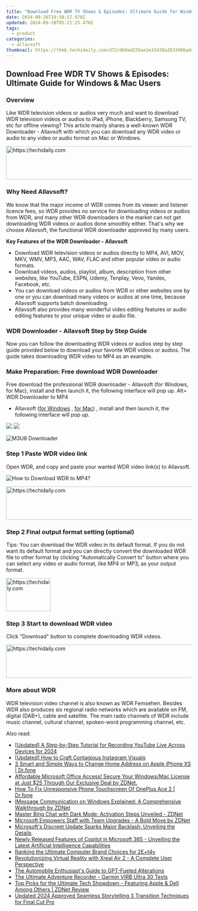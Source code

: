 ```yaml
---
title: "Download Free WDR TV Shows & Episodes: Ultimate Guide for Windows & Mac Users"
date: 2024-09-26T19:58:57.970Z
updated: 2024-09-28T05:21:25.470Z
tags:
  - product
categories:
  - allavsoft
thumbnail: https://thmb.techidaily.com/d72c9b0ad235ae2e33438a2833486adc17771826c6a96da1aa4105529dabc652.jpg
---
```


## Download Free WDR TV Shows & Episodes: Ultimate Guide for Windows & Mac Users

### Overview

Like WDR television videos or audios very much and want to download WDR television videos or audios to iPad, iPhone, Blackberry, Samsung TV, etc for offline viewing? This article mainly shares a well-known WDR Downloader - Allavsoft with which you can download any WDR video or audio to any video or audio format on Mac or Windows.

<!-- affiliate ads begin -->
<a href="https://ephamedtechinc.pxf.io/c/5597632/2137206/26400" target="_top" id="2137206">
  <img src="//a.impactradius-go.com/display-ad/26400-2137206" border="0" alt="https://techidaily.com" width="728" height="90"/>
</a>
<img height="0" width="0" src="https://ephamedtechinc.pxf.io/i/5597632/2137206/26400" style="position:absolute;visibility:hidden;" border="0" />
<!-- affiliate ads end -->

### Why Need Allavsoft?

We know that the major income of WDR comes from its viewer and listener licence fees, so WDR provides no service for downloading videos or audios from WDR, and many other WDR downloaders in the market can not get downloading WDR videos or audios done smoothly either. That's why we choose Allavsoft, the functional WDR downloader approved by many users.

**Key Features of the WDR Downloader - Allavsoft**

* Download WDR television videos or audios directly to MP4, AVI, MOV, MKV, WMV, MP3, AAC, WAV, FLAC and other popular video or audio formats.
* Download videos, audios, playlist, album, description from other websites, like YouTube, ESPN, Udemy, Tenplay, Vevo, Yandex, Facebook, etc.
* You can download videos or audios from WDR or other websites one by one or you can download many videos or audios at one time, because Allavsoft supports batch downloading.
* Allavsoft also provides many wonderful video editing features or audio editing features to your unique video or audio file.

### WDR Downloader - Allavsoft Step by Step Guide

Now you can follow the downloading WDR videos or audios step by step guide provided below to download your favorite WDR videos or audios. The guide takes downloading WDR video to MP4 as an example.

### Make Preparation: Free download WDR Downloader

Free download the professional WDR downloader - Allavsoft (for Windows, for Mac), install and then launch it, the following interface will pop up. Alt= WDR Downloader to MP4

* Allavsoft ([for Windows](https://tools.techidaily.com/allavsoft/products/) , [for Mac](https://tools.techidaily.com/allavsoft/products/)) , install and then launch it, the following interface will pop up.

[![](https://www.allavsoft.com/how-to/../images/how-to/free-download-win.jpg)](https://tools.techidaily.com/allavsoft/products/) [![](https://www.allavsoft.com/how-to/../images/how-to/free-download-mac.jpg)](https://tools.techidaily.com/allavsoft/products/)

![M3U8 Downloader](https://www.allavsoft.com/how-to/../images/allavsoft/screen-shot-600.jpg)

### Step 1 Paste WDR video link

Open WDR, and copy and paste your wanted WDR video link(s) to Allavsoft.

![How to Download WDR to MP4?](https://www.allavsoft.com/how-to/../images/how-to/download-rtmp-video/download-rtmp-video.jpg)

<!-- affiliate ads begin -->
<a href="https://appsumo.8odi.net/c/5597632/2112007/7443" target="_top" id="2112007">
  <img src="//a.impactradius-go.com/display-ad/7443-2112007" border="0" alt="https://techidaily.com" width="728" height="90"/>
</a>
<img height="0" width="0" src="https://appsumo.8odi.net/i/5597632/2112007/7443" style="position:absolute;visibility:hidden;" border="0" />
<!-- affiliate ads end -->

### Step 2 Final output format setting (optional)

Tips: You can download the WDR video in its default format. If you do not want its default format and you can directly convert the downloaded WDR file to other format by clicking "Automatically Convert to" button where you can select any video or audio format, like MP4 or MP3, as your output format.

<!-- affiliate ads begin -->
<a href="https://aligracehair.sjv.io/c/5597632/2135348/19272" target="_top" id="2135348">
  <img src="//a.impactradius-go.com/display-ad/19272-2135348" border="0" alt="https://techidaily.com" width="120" height="90"/>
</a>
<img height="0" width="0" src="https://aligracehair.sjv.io/i/5597632/2135348/19272" style="position:absolute;visibility:hidden;" border="0" />
<!-- affiliate ads end -->

### Step 3 Start to download WDR video

Click "Download" button to complete downloading WDR videos.

<!-- affiliate ads begin -->
<a href="https://appsumo.8odi.net/c/5597632/2044582/7443" target="_top" id="2044582">
  <img src="//a.impactradius-go.com/display-ad/7443-2044582" border="0" alt="https://techidaily.com" width="728" height="90"/>
</a>
<img height="0" width="0" src="https://appsumo.8odi.net/i/5597632/2044582/7443" style="position:absolute;visibility:hidden;" border="0" />
<!-- affiliate ads end -->

### More about WDR

WDR television video channel is also known as WDR Femsehen. Besides WDR also produces six regional radio networks which are available on FM, digital (DAB+), cable and satellite. The main radio channels of WDR include music channel, cultural channel, spoken-word programming channel, etc.

<ins class="adsbygoogle"
     style="display:block"
     data-ad-format="autorelaxed"
     data-ad-client="ca-pub-7571918770474297"
     data-ad-slot="1223367746"></ins>

<ins class="adsbygoogle"
     style="display:block"
     data-ad-client="ca-pub-7571918770474297"
     data-ad-slot="8358498916"
     data-ad-format="auto"
     data-full-width-responsive="true"></ins>

<span class="atpl-alsoreadstyle">Also read:</span>
<div><ul>
<li><a href="https://screen-video-capture.techidaily.com/updated-a-step-by-step-tutorial-for-recording-youtube-live-across-devices-for-2024/"><u>[Updated] A Step-by-Step Tutorial for Recording YouTube Live Across Devices for 2024</u></a></li>
<li><a href="https://instagram-video-files.techidaily.com/updated-how-to-craft-contagious-instagram-visuals/"><u>[Updated] How to Craft Contagious Instagram Visuals</u></a></li>
<li><a href="https://iphone-location.techidaily.com/3-smart-and-simple-ways-to-change-home-address-on-apple-iphone-xs-drfone-by-drfone-virtual-ios/"><u>3 Smart and Simple Ways to Change Home Address on Apple iPhone XS | Dr.fone</u></a></li>
<li><a href="https://win-help.techidaily.com/affordable-microsoft-office-access-secure-your-windowsmac-license-at-just-25-through-our-exclusive-deal-by-zdnet/"><u>Affordable Microsoft Office Access! Secure Your Windows/Mac License at Just $25 Through Our Exclusive Deal by ZDNet.</u></a></li>
<li><a href="https://fix-guide.techidaily.com/how-to-fix-unresponsive-phone-touchscreen-of-oneplus-ace-2-drfone-by-drfone-fix-android-problems-fix-android-problems/"><u>How To Fix Unresponsive Phone Touchscreen Of OnePlus Ace 2 | Dr.fone</u></a></li>
<li><a href="https://win-help.techidaily.com/imessage-communication-on-windows-explained-a-comprehensive-walkthrough-by-zdnet/"><u>IMessage Communication on Windows Explained: A Comprehensive Walkthrough by ZDNet</u></a></li>
<li><a href="https://win-help.techidaily.com/master-bing-chat-with-dark-mode-activation-steps-unveiled-zdnet/"><u>Master Bing Chat with Dark Mode: Activation Steps Unveiled - ZDNet</u></a></li>
<li><a href="https://win-help.techidaily.com/microsoft-empowers-staff-with-team-upgrades-a-bold-move-by-zdnet/"><u>Microsoft Empowers Staff with Team Upgrades - A Bold Move by ZDNet</u></a></li>
<li><a href="https://win-help.techidaily.com/microsofts-discreet-update-sparks-major-backlash-unveiling-the-details/"><u>Microsoft's Discreet Update Sparks Major Backlash: Unveiling the Details</u></a></li>
<li><a href="https://win-help.techidaily.com/newly-released-features-of-copilot-in-microsoft-365-unveiling-the-latest-artificial-intelligence-capabilities/"><u>Newly Released Features of Copilot in Microsoft 365 - Unveiling the Latest Artificial Intelligence Capabilities</u></a></li>
<li><a href="https://buynow-reviews.techidaily.com/ranking-the-ultimate-computer-brand-choices-for-2eplust4y/"><u>Ranking the Ultimate Computer Brand Choices for 2E+t4y</u></a></li>
<li><a href="https://some-knowledge.techidaily.com/revolutionizing-virtual-reality-with-xreal-air-2-a-complete-user-perspective/"><u>Revolutionizing Virtual Reality with Xreal Air 2 - A Complete User Perspective</u></a></li>
<li><a href="https://tech-hub.techidaily.com/the-automobile-enthusiasts-guide-to-gpt-fueled-alterations/"><u>The Automobile Enthusiast's Guide to GPT-Fueled Alterations</u></a></li>
<li><a href="https://extra-tips.techidaily.com/the-ultimate-adventure-recorder-garmin-virb-ultra-30-tests/"><u>The Ultimate Adventure Recorder - Garmin VIRB Ultra 30 Tests</u></a></li>
<li><a href="https://win-help.techidaily.com/top-picks-for-the-ultimate-tech-showdown-featuring-apple-and-dell-among-others-zdnet-review/"><u>Top Picks for the Ultimate Tech Showdown - Featuring Apple & Dell Among Others | ZDNet Review</u></a></li>
<li><a href="https://smart-video-editing.techidaily.com/updated-2024-approved-seamless-storytelling-3-transition-techniques-for-final-cut-pro/"><u>Updated 2024 Approved Seamless Storytelling 3 Transition Techniques for Final Cut Pro</u></a></li>
</ul></div>

